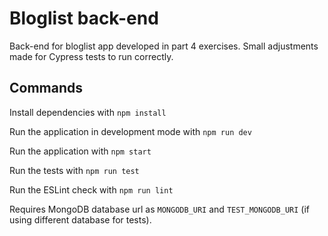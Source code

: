 # Bloglist back-end
Back-end for bloglist app developed in part 4 exercises. Small adjustments made for Cypress tests to run correctly.

## Commands
Install dependencies with `npm install`

Run the application in development mode with `npm run dev`

Run the application with `npm start`

Run the tests with `npm run test`

Run the ESLint check with `npm run lint`

Requires MongoDB database url as `MONGODB_URI` and `TEST_MONGODB_URI` (if using different database for tests).
